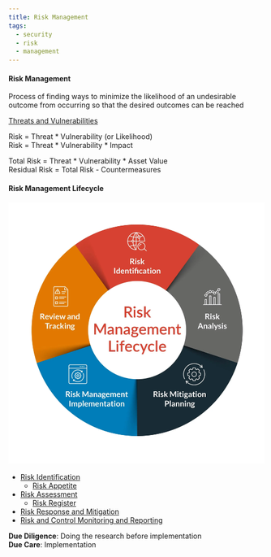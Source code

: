 ```yaml
---
title: Risk Management
tags:
  - security
  - risk
  - management
---
```


#### Risk Management
Process of finding ways to minimize the likelihood of an undesirable outcome from occurring so that the desired outcomes can be reached  

[Threats and Vulnerabilities](../general-concepts/threats-and-vulnerabilities.md)

Risk = Threat \* Vulnerability (or Likelihood)  
Risk = Threat \* Vulnerability \* Impact  

Total Risk = Threat * Vulnerability \* Asset Value  
Residual Risk = Total Risk - Countermeasures

#### Risk Management Lifecycle

![risk-management|400](../images/risk-management.webp)

* [Risk Identification](../risk-management/risk-identification.md)  
	* [Risk Appetite](../risk-management/risk-appetite.md)
* [Risk Assessment](../risk-management/risk-analysis.md)  
	* [Risk Register](../risk-management/risk-register.md)
* [Risk Response and Mitigation](../risk-management/risk-management-strategies.md)   
* [Risk and Control Monitoring and Reporting](../risk-management/risk-monitoring.md)

**Due Diligence**: Doing the research before implementation  
**Due Care**: Implementation